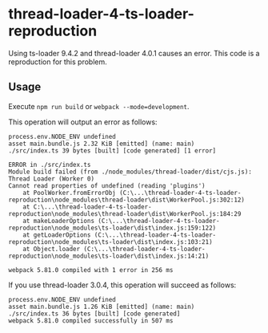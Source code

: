 # thread-loader-4-ts-loader-reproduction
Using ts-loader 9.4.2 and thread-loader 4.0.1 causes an error.
This code is a reproduction for this problem. 

## Usage
Execute `npm run build` or `webpack --mode=development`.

This operation will output an error as follows:
```
process.env.NODE_ENV undefined
asset main.bundle.js 2.32 KiB [emitted] (name: main)
./src/index.ts 39 bytes [built] [code generated] [1 error]

ERROR in ./src/index.ts
Module build failed (from ./node_modules/thread-loader/dist/cjs.js):
Thread Loader (Worker 0)
Cannot read properties of undefined (reading 'plugins')
    at PoolWorker.fromErrorObj (C:\...\thread-loader-4-ts-loader-reproduction\node_modules\thread-loader\dist\WorkerPool.js:302:12)
    at C:\...\thread-loader-4-ts-loader-reproduction\node_modules\thread-loader\dist\WorkerPool.js:184:29
    at makeLoaderOptions (C:\...\thread-loader-4-ts-loader-reproduction\node_modules\ts-loader\dist\index.js:159:122)
    at getLoaderOptions (C:\...\thread-loader-4-ts-loader-reproduction\node_modules\ts-loader\dist\index.js:103:21)
    at Object.loader (C:\...\thread-loader-4-ts-loader-reproduction\node_modules\ts-loader\dist\index.js:14:21)

webpack 5.81.0 compiled with 1 error in 256 ms
```

If you use thread-loader 3.0.4, this operation will succeed as follows:
```
process.env.NODE_ENV undefined
asset main.bundle.js 1.26 KiB [emitted] (name: main)
./src/index.ts 36 bytes [built] [code generated]
webpack 5.81.0 compiled successfully in 507 ms
```

